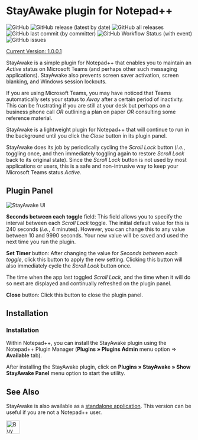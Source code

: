 # StayAwake plugin for Notepad++

![GitHub](https://img.shields.io/github/license/shriprem/StayAwake_NPP_Plugin)
![GitHub release (latest by date)](https://img.shields.io/github/v/release/shriprem/StayAwake_NPP_Plugin)
![GitHub all releases](https://img.shields.io/github/downloads/shriprem/StayAwake_NPP_Plugin/total)
 &nbsp;&nbsp;&nbsp;&nbsp;&nbsp;
![GitHub last commit (by committer)](https://img.shields.io/github/last-commit/shriprem/StayAwake_NPP_Plugin)
![GitHub Workflow Status (with event)](https://img.shields.io/github/actions/workflow/status/shriprem/StayAwake_NPP_Plugin/CI_build.yml)
![GitHub issues](https://img.shields.io/github/issues/shriprem/StayAwake_NPP_Plugin)

[Current Version: 1.0.0.1](https://github.com/shriprem/StayAwake_NPP_Plugin/blob/main/VersionHistory.md)

StayAwake is a simple plugin for Notepad++ that enables you to maintain an _Active_ status on Microsoft Teams (and perhaps other such messaging applications). StayAwake also prevents screen saver activation, screen blanking, and Windows session lockouts.

If you are using Microsoft Teams, you may have noticed that Teams automatically sets your status to _Away_ after a certain period of inactivity. This can be frustrating if you are still at your desk but perhaps on a business phone call _OR_ outlining a plan on paper _OR_ consulting some reference material.

StayAwake is a lightweight plugin for Notepad++ that will continue to run in the background until you click the _Close_ button in its plugin panel.

StayAwake does its job by periodically cycling  the _Scroll Lock_ button (_i.e._, toggling once, and then immediately toggling again to restore _Scroll Lock_ back to its original state). Since the _Scroll Lock_ button is not used by most applications or users, this is a safe and non-intrusive way to keep your Microsoft Teams status _Active_.

## Plugin Panel
![StayAwake UI](https://github.com/shriprem/StayAwake_NPP_Plugin/blob/main/images/StayAwakePanel.png)

**Seconds between each toggle** field:
This field allows you to specify the interval between each _Scroll Lock_ toggle. The initial default value for this is 240 seconds (_i.e._, 4 minutes). However, you can change this to any value between 10 and 9990 seconds. Your new value will be saved and used the next time you run the plugin.

**Set Timer** button: After changing the value for *Seconds between each toggle*, click this button to apply the new setting. Clicking this button will also immediately cycle the _Scroll Lock_ button once.

The time when the app last toggled _Scroll Lock_, and the time when it will do so next are displayed and continually refreshed on the plugin panel.

**Close** button: Click this button to close the plugin panel.


## Installation

### Installation
Within Notepad++, you can install the StayAwake plugin using the Notepad++ Plugin Manager (**Plugins » Plugins Admin** menu option => **Available** tab).

After installing the StayAwake plugin, click on **Plugins » StayAwake » Show StayAwake Panel** menu option to start the utility.


## See Also
StayAwake is also available as a [standalone application](https://github.com/shriprem/StayAwake). This version can be useful if you are not a Notepad++ user.

<a href='https://ko-fi.com/S6S417WICS' target='_blank'><img height='36' style='border:0px;height:36px;' src='https://storage.ko-fi.com/cdn/kofi5.png?v=6' border='0' alt='Buy Me a Coffee at ko-fi.com' /></a>
